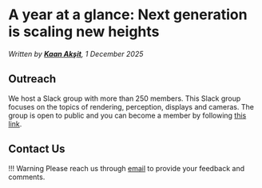 # A year at a glance: Next generation is scaling new heights

_Written by [**Kaan Akşit**](https://kaanaksit.com), 1 December 2025_


## Outreach
We host a Slack group with more than 250 members.
This Slack group focuses on the topics of rendering, perception, displays and cameras.
The group is open to public and you can become a member by following [this link](../outreach/index.md).


## Contact Us
!!! Warning
    Please reach us through [email](mailto:kaanaksit@kaanaksit.com) to provide your feedback and comments.
